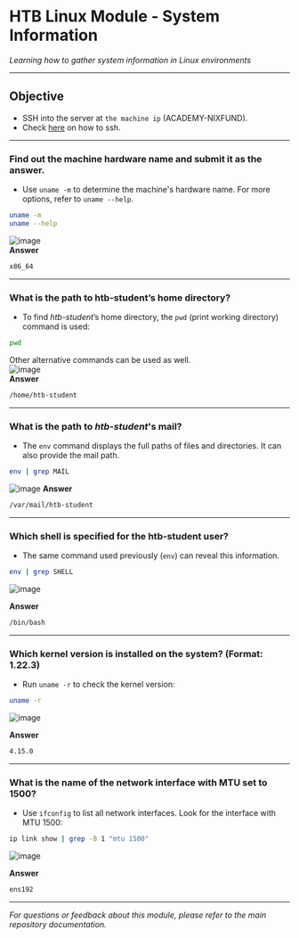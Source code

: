 # HTB Linux Module - System Information

*Learning how to gather system information in Linux environments*

---

## Objective
- SSH into the server at `the machine ip` (ACADEMY-NIXFUND).
- Check [here](https://github.com/Iam4lex/HTB/blob/main/Modules/001:Getting%20started/001:sshtokali.md) on how to ssh.

---


### Find out the machine hardware name and submit it as the answer.
- Use `uname -m` to determine the machine's hardware name. For more options, refer to `uname --help`.
```bash
uname -m
uname --help
```
![image](https://github.com/user-attachments/assets/db1dcec4-ebcd-4020-b9f8-8b6abfe59099)  
**Answer**
```bash
x86_64
```

---

### What is the path to htb-student’s home directory?  
- To find *htb-student*’s home directory, the `pwd` (print working directory) command is used:  
```bash
pwd
```
Other alternative commands can be used as well.  
![image](https://github.com/user-attachments/assets/90c7bcf1-f190-4bbe-820a-7289bacfcfac)  
**Answer**
```bash
/home/htb-student
```

---

### What is the path to *htb-student*'s mail?  
- The `env` command displays the full paths of files and directories. It can also provide the mail path.  
```bash
env | grep MAIL
```
![image](https://github.com/user-attachments/assets/a18adce7-43c4-4f76-93a5-16d5c5d64b44)
**Answer**
```bash
/var/mail/htb-student
```

---

### Which shell is specified for the htb-student user?  
- The same command used previously (`env`) can reveal this information.  
```bash
env | grep SHELL
```
![image](https://github.com/user-attachments/assets/4e77f57f-6ea4-4970-bd98-703a0f64b988)

**Answer**
```bash
/bin/bash
```

---

### Which kernel version is installed on the system? (Format: 1.22.3)  
- Run `uname -r` to check the kernel version:  
```bash
uname -r
```
![image](https://github.com/user-attachments/assets/de49fcf2-f7f4-417e-88ea-54115104d64f)

**Answer**
```bash
4.15.0
```

---

### What is the name of the network interface with MTU set to 1500?  
- Use `ifconfig` to list all network interfaces. Look for the interface with MTU 1500:  
```bash
ip link show | grep -B 1 "mtu 1500"
```
![image](https://github.com/user-attachments/assets/ca4d184e-edeb-441a-be42-6116a1c5ba76)

**Answer**
```bash
ens192
```

---

*For questions or feedback about this module, please refer to the main repository documentation.*

